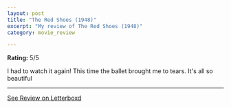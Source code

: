 ```yaml
---
layout: post
title: "The Red Shoes (1948)"
excerpt: "My review of The Red Shoes (1948)"
category: movie_review

---
```


**Rating:** 5/5

I had to watch it again! This time the ballet brought me to tears. It's all so beautiful

<hr>

[See Review on Letterboxd](https://boxd.it/5fRTyt)
